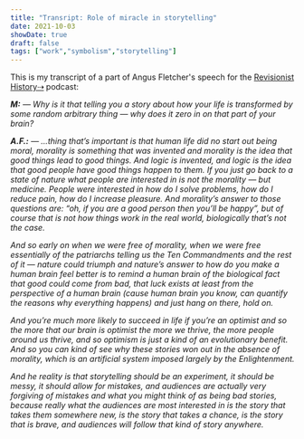 ```yaml
---
title: "Transript: Role of miracle in storytelling"
date: 2021-10-03
showDate: true
draft: false
tags: ["work","symbolism","storytelling"]
---
```


This is my transcript of a part of Angus Fletcher's speech for the [Revisionist History⇢](https://www.pushkin.fm/show/revisionist-history/) podcast:

_**M:** — Why is it that telling you a story about how your life is transformed by some random arbitrary thing — why does it zero in on that part of your brain?_

_**A.F.:** — …thing that’s important is that human life did no start out being moral, morality is something that was invented and morality is the idea that good things lead to good things. And logic is invented, and logic is the idea that good people have good things happen to them. If you just go back to a state of nature what people are interested in is not the morality — but medicine. People were interested in how do I solve problems, how do I reduce pain, how do I increase pleasure. And morality’s answer to those questions are: “oh, if you are a good person then you’ll be happy”, but of course that is not how things work in the real world, biologically that’s not the case._

_And so early on when we were free of morality, when we were free essentially of the patriarchs telling us the Ten Commandments and the rest of it — nature could triumph and nature’s answer to how do you make a human brain feel better is to remind a human brain of the biological fact that good could come from bad, that luck exists at least from the perspective of a human brain (cause human brain you know, can quantify the reasons why everything happens) and just hang on there, hold on._

_And you’re much more likely to succeed in life if you’re an optimist and so the more that our brain is optimist the more we thrive, the more people around us thrive, and so optimism is just a kind of an evolutionary benefit. And so you can kind of see why these stories won out in the absence of morality, which is an artificial system imposed largely by the Enlightenment._

_And he reality is that storytelling should be an experiment, it should be messy, it should allow for mistakes, and audiences are actually very forgiving of mistakes and what you might think of as being bad stories, because really what the audiences are most interested in is the story that takes them somewhere new, is the story that takes a chance, is the story that is brave, and audiences will follow that kind of story anywhere._
